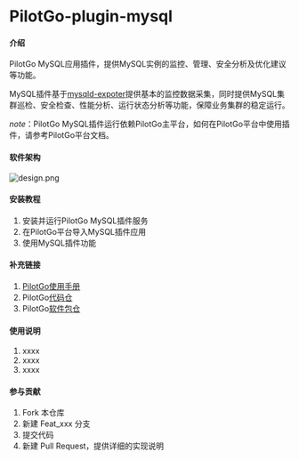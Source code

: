 # PilotGo-plugin-mysql

#### 介绍
PilotGo MySQL应用插件，提供MySQL实例的监控、管理、安全分析及优化建议等功能。

MySQL插件基于[mysqld-expoter](https://github.com/prometheus/mysqld_exporter)提供基本的监控数据采集，同时提供MySQL集群巡检、安全检查、性能分析、运行状态分析等功能，保障业务集群的稳定运行。

*note*：PilotGo MySQL插件运行依赖PilotGo主平台，如何在PilotGo平台中使用插件，请参考PilotGo平台文档。

#### 软件架构

![design.png](./docs/pictures/design.png)


#### 安装教程

1. 安装并运行PilotGo MySQL插件服务
2. 在PilotGo平台导入MySQL插件应用
3. 使用MySQL插件功能

#### 补充链接
1.  [PilotGo使用手册](https://gitee.com/openeuler/docs/tree/master/docs/zh/docs/PilotGo/使用手册.md)
2.  PilotGo[代码仓](https://gitee.com/openeuler/PilotGo)
3.  PilotGo[软件包仓](https://gitee.com/src-openeuler/PilotGo)

#### 使用说明

1.  xxxx
2.  xxxx
3.  xxxx

#### 参与贡献

1. Fork 本仓库
2. 新建 Feat_xxx 分支
3. 提交代码
4. 新建 Pull Request，提供详细的实现说明
